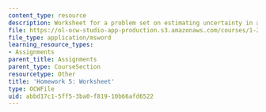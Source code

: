 ```yaml
---
content_type: resource
description: Worksheet for a problem set on estimating uncertainty in a revenue forecast.
file: https://ol-ocw-studio-app-production.s3.amazonaws.com/courses/1-201j-transportation-systems-analysis-demand-and-economics-fall-2008/abbd17c15ff53ba0f81910b66afd6522_hw_5.xls
file_type: application/msword
learning_resource_types:
- Assignments
parent_title: Assignments
parent_type: CourseSection
resourcetype: Other
title: 'Homework 5: Worksheet'
type: OCWFile
uid: abbd17c1-5ff5-3ba0-f819-10b66afd6522
---
```

